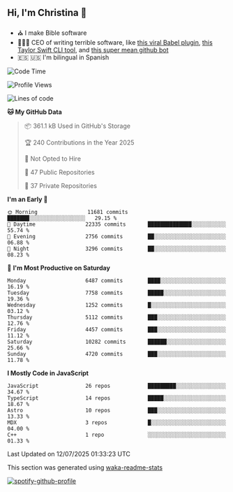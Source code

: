 ## Hi, I'm Christina 👋

- ⛪️ I make Bible software
- 👩🏼‍💻 CEO of writing terrible software, like [this viral Babel plugin](https://www.instagram.com/reel/Cxvwz76vBus/), [this Taylor Swift CLI tool](https://github.com/christina-de-martinez/swift-commits), and [this super mean github bot](https://github.com/christina-de-martinez/roast-my-code)
- 🇪🇸 🇺🇸 I'm bilingual in Spanish

<!--START_SECTION:waka-->
![Code Time](http://img.shields.io/badge/Code%20Time-218%20hrs%2021%20mins-blue)

![Profile Views](http://img.shields.io/badge/Profile%20Views-0-blue)

![Lines of code](https://img.shields.io/badge/From%20Hello%20World%20I%27ve%20Written-25.2%20million%20lines%20of%20code-blue)

**🐱 My GitHub Data** 

> 📦 361.1 kB Used in GitHub's Storage 
 > 
> 🏆 240 Contributions in the Year 2025
 > 
> 🚫 Not Opted to Hire
 > 
> 📜 47 Public Repositories 
 > 
> 🔑 37 Private Repositories 
 > 
**I'm an Early 🐤** 

```text
🌞 Morning                11681 commits       ███████░░░░░░░░░░░░░░░░░░   29.15 % 
🌆 Daytime                22335 commits       ██████████████░░░░░░░░░░░   55.74 % 
🌃 Evening                2756 commits        ██░░░░░░░░░░░░░░░░░░░░░░░   06.88 % 
🌙 Night                  3296 commits        ██░░░░░░░░░░░░░░░░░░░░░░░   08.23 % 
```
📅 **I'm Most Productive on Saturday** 

```text
Monday                   6487 commits        ████░░░░░░░░░░░░░░░░░░░░░   16.19 % 
Tuesday                  7758 commits        █████░░░░░░░░░░░░░░░░░░░░   19.36 % 
Wednesday                1252 commits        █░░░░░░░░░░░░░░░░░░░░░░░░   03.12 % 
Thursday                 5112 commits        ███░░░░░░░░░░░░░░░░░░░░░░   12.76 % 
Friday                   4457 commits        ███░░░░░░░░░░░░░░░░░░░░░░   11.12 % 
Saturday                 10282 commits       ██████░░░░░░░░░░░░░░░░░░░   25.66 % 
Sunday                   4720 commits        ███░░░░░░░░░░░░░░░░░░░░░░   11.78 % 
```


**I Mostly Code in JavaScript** 

```text
JavaScript               26 repos            █████████░░░░░░░░░░░░░░░░   34.67 % 
TypeScript               14 repos            █████░░░░░░░░░░░░░░░░░░░░   18.67 % 
Astro                    10 repos            ███░░░░░░░░░░░░░░░░░░░░░░   13.33 % 
MDX                      3 repos             █░░░░░░░░░░░░░░░░░░░░░░░░   04.00 % 
C++                      1 repo              ░░░░░░░░░░░░░░░░░░░░░░░░░   01.33 % 
```




 Last Updated on 12/07/2025 01:33:23 UTC
<!--END_SECTION:waka-->

This section was generated using [waka-readme-stats](https://github.com/anmol098/waka-readme-stats)

[![spotify-github-profile](https://spotify-github-profile.kittinanx.com/api/view?uid=1228436873&cover_image=true&theme=default&show_offline=false&background_color=121212&interchange=false&bar_color=53b14f&bar_color_cover=false)](https://spotify-github-profile.kittinanx.com/api/view?uid=1228436873&redirect=true)
